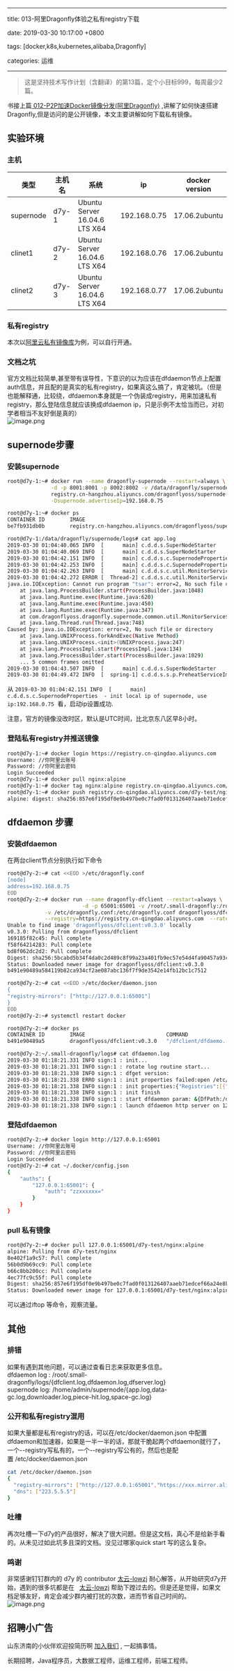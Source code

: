 
---

title: 013-阿里Dragonfly体验之私有registry下载

date: 2019-03-30 10:17:00 +0800

tags: [docker,k8s,kubernetes,alibaba,Dragonfly]

categories: 运维

---

> 这是坚持技术写作计划（含翻译）的第13篇，定个小目标999，每周最少2篇。


书接上篇[ 012-P2P加速Docker镜像分发(阿里Dragonfly)](https://juejin.im/post/5c98a8e9f265da60e346fe04) ,讲解了如何快速搭建Dragonfly,但是访问的是公开镜像，本文主要讲解如何下载私有镜像。

<!-- more -->

<a name="12267079"></a>
## 实验环境
<a name="65227369"></a>
### 主机
| 类型 | 主机名 | 系统 | ip | docker version |
| --- | --- | --- | --- | --- |
| supernode | d7y-1 | Ubuntu Server 16.04.6 LTS X64 | 192.168.0.75 | 17.06.2ubuntu |
| clinet1 | d7y-2 | Ubuntu Server 16.04.6 LTS X64 | 192.168.0.76 | 17.06.2ubuntu |
| clinet2 | d7y-3 | Ubuntu Server 16.04.6 LTS X64 | 192.168.0.77 | 17.06.2ubuntu |

<a name="592cc647"></a>
### 私有registry
本次以[阿里云私有镜像库](https://cr.console.aliyun.com/cn-qingdao/instances/repositories)为例，可以自行开通。

<a name="c40e1e5e"></a>
### 文档之坑
官方文档比较简单,甚至带有误导性，下意识的以为应该在dfdaemon节点上配置auth信息，并且配的是真实的私有registry，如果真这么搞了，肯定被坑。（但是也能解释通，比较绕，dfdaemon本身就是一个伪装成registry，用来加速私有registry，那么登陆信息就应该换成dfdaemon ip，只是示例不太恰当而已，对初学者相当不友好倒是真的）<br />![image.png](https://cdn.nlark.com/yuque/0/2019/png/226273/1553913213390-3865b763-e270-4d25-8043-d140efc5faeb.png#align=left&display=inline&height=546&name=image.png&originHeight=546&originWidth=922&size=67579&status=done&width=922)

<a name="494e38bf"></a>
## supernode步骤

<a name="71e91348"></a>
### 安装supernode
```bash
root@d7y-1:~# docker run --name dragonfly-supernode --restart=always \
              -d -p 8001:8001 -p 8002:8002 -v /data/dragonfly/supernode:/home/admin/supernode \
              registry.cn-hangzhou.aliyuncs.com/dragonflyoss/supernode:0.3.0 \
              -Dsupernode.advertiseIp=192.168.0.75

root@d7y-1:~# docker ps
CONTAINER ID        IMAGE                                                            COMMAND                  CREATED              STATUS              PORTS                              NAMES
be7fb931db0b        registry.cn-hangzhou.aliyuncs.com/dragonflyoss/supernode:0.3.0   "/bin/sh -c '/root..."   About a minute ago   Up About a minute   0.0.0.0:8001-8002->8001-8002/tcp   dragonfly-supernode

root@d7y-1:/data/dragonfly/supernode/logs# cat app.log 
2019-03-30 01:04:40.065 INFO  [      main] c.d.d.s.SuperNodeStarter       - Starting SuperNodeStarter on be7fb931db0b with PID 9 (/supernode.jar started by root in /)
2019-03-30 01:04:40.069 INFO  [      main] c.d.d.s.SuperNodeStarter       - No active profile set, falling back to default profiles: default
2019-03-30 01:04:42.151 INFO  [      main] c.d.d.s.c.SupernodeProperties  - init local ip of supernode, use ip:192.168.0.75
2019-03-30 01:04:42.253 INFO  [      main] c.d.d.s.c.SupernodeProperties  - cluster members: [{"downloadPort":8001,"ip":"localhost","registerPort":8002}]
2019-03-30 01:04:42.263 INFO  [      main] c.d.d.s.c.util.MonitorService  - available processors count is 4
2019-03-30 01:04:42.272 ERROR [  Thread-2] c.d.d.s.c.util.MonitorService  - process fields:null error
java.io.IOException: Cannot run program "tsar": error=2, No such file or directory
	at java.lang.ProcessBuilder.start(ProcessBuilder.java:1048)
	at java.lang.Runtime.exec(Runtime.java:620)
	at java.lang.Runtime.exec(Runtime.java:450)
	at java.lang.Runtime.exec(Runtime.java:347)
	at com.dragonflyoss.dragonfly.supernode.common.util.MonitorService$1.run(MonitorService.java:56)
	at java.lang.Thread.run(Thread.java:748)
Caused by: java.io.IOException: error=2, No such file or directory
	at java.lang.UNIXProcess.forkAndExec(Native Method)
	at java.lang.UNIXProcess.<init>(UNIXProcess.java:247)
	at java.lang.ProcessImpl.start(ProcessImpl.java:134)
	at java.lang.ProcessBuilder.start(ProcessBuilder.java:1029)
	... 5 common frames omitted
2019-03-30 01:04:43.507 INFO  [      main] c.d.d.s.SuperNodeStarter       - Started SuperNodeStarter in 3.906 seconds (JVM running for 4.59)
2019-03-30 01:04:49.472 INFO  [  spring-1] c.d.d.s.s.p.PreheatServiceImpl - deleteExpiresPreheatTask, count:0
```

从 `2019-03-30 01:04:42.151 INFO  [      main] c.d.d.s.c.SupernodeProperties  - init local ip of supernode, use ip:192.168.0.75`  看，启动ip设置成功.

注意，官方的镜像没改时区，默认是UTC时间，比北京东八区早8小时。

<a name="2537d15e"></a>
### 登陆私有registry并推送镜像
```bash
root@d7y-1:~# docker login https://registry.cn-qingdao.aliyuncs.com 
Username: //你阿里云账号
Password: //你阿里云密码
Login Succeeded
root@d7y-1:~# docker pull nginx:alpine
root@d7y-1:~# docker tag nginx:alpine registry.cn-qingdao.aliyuncs.com/d7y-test/nginx:alpine
root@d7y-1:~# docker push registry.cn-qingdao.aliyuncs.com/d7y-test/nginx:alpine
alpine: digest: sha256:857e6f195df0e9b497be0c7fad0f013126407aaeb71edcef66a24e8b990d94b3 size: 1153
```

<a name="5b37fed5"></a>
## dfdaemon 步骤
<a name="fe0b02fa"></a>
### 安装dfdaemon
在两台client节点分别执行如下命令
```bash
root@d7y-2:~# cat <<EOD >/etc/dragonfly.conf
[node]
address=192.168.0.75
EOD
root@d7y-2:~# docker run --name dragonfly-dfclient --restart=always \
						-d -p 65001:65001 -v /root/.small-dragonfly:/root/.small-dragonfly \
            -v /etc/dragonfly.conf:/etc/dragonfly.conf dragonflyoss/dfclient:v0.3.0 \
            --registry=https://registry.cn-qingdao.aliyuncs.com  --ratelimit 100M
Unable to find image 'dragonflyoss/dfclient:v0.3.0' locally
v0.3.0: Pulling from dragonflyoss/dfclient
169185f82c45: Pull complete 
f58f64214283: Pull complete 
bd8f062dc2d2: Pull complete 
Digest: sha256:5bcabd5b34f4da0c2d489c8f99a23a401fb9ec57e54d4fa90457a93c5a85371f
Status: Downloaded newer image for dragonflyoss/dfclient:v0.3.0
b491e90489a584119b82ca934cf2ae087abc136f7f9de3542e14fb12bc1c7512

root@d7y-2:~# cat <<EOD >/etc/docker/daemon.json
{
"registry-mirrors": ["http://127.0.0.1:65001"]
}
EOD
root@d7y-2:~# systemctl restart docker 

root@d7y-2:~# docker ps
CONTAINER ID        IMAGE                          COMMAND                  CREATED             STATUS              PORTS                      NAMES
b491e90489a5        dragonflyoss/dfclient:v0.3.0   "/dfclient/dfdaemo..."   28 seconds ago      Up 4 seconds        0.0.0.0:65001->65001/tcp   dragonfly-dfclient

root@d7y-2:~/.small-dragonfly/logs# cat dfdaemon.log
2019-03-30 01:18:21.331 INFO sign:1 : init...
2019-03-30 01:18:21.331 INFO sign:1 : rotate log routine start...
2019-03-30 01:18:21.338 INFO sign:1 : dfget version:
2019-03-30 01:18:21.338 ERRO sign:1 : init properties failed:open /etc/dragonfly/dfdaemon.yml: no such file or directory
2019-03-30 01:18:21.338 INFO sign:1 : init properties:{"Registries":[{"Schema":"https","Host":"registry.cn-qingdao.aliyuncs.com","Certs":null,"Regx":"(^localhost$)|(^127.0.0.1$)|(^127.0.0.1$)"}]}
2019-03-30 01:18:21.338 INFO sign:1 : init finish
2019-03-30 01:18:21.338 INFO sign:1 : start dfdaemon param: &{DfPath:/dfclient/dfget DFRepo:/root/.small-dragonfly/dfdaemon/data/ RateLimit:100M CallSystem:com_ops_dragonfly URLFilter:Signature&Expires&OSSAccessKeyId Notbs:true MaxProcs:4 Version:false Verbose:false HostIP:127.0.0.1 Port:65001 Registry:https://registry.cn-qingdao.aliyuncs.com DownRule: CertFile: KeyFile: TrustHosts:[] ConfigPath:/etc/dragonfly/dfdaemon.yml}
2019-03-30 01:18:21.338 INFO sign:1 : launch dfdaemon http server on 127.0.0.1:65001
```

<a name="414f9e5b"></a>
### 登陆dfdaemon

```bash
root@d7y-2:~# docker login http://127.0.0.1:65001
Username: //你阿里云账号
Password: //你阿里云密码
Login Succeeded
root@d7y-2:~# cat ~/.docker/config.json 
{
	"auths": {
		"127.0.0.1:65001": {
			"auth": "zzxxxxxx="
		}
	}
}

```

<a name="c6e04966"></a>
### pull 私有镜像

```bash
root@d7y-2:~# docker pull 127.0.0.1:65001/d7y-test/nginx:alpine
alpine: Pulling from d7y-test/nginx
8e402f1a9c57: Pull complete 
56b0d9b69cc9: Pull complete 
b66c8bb200cc: Pull complete 
4ec77fc9c55f: Pull complete 
Digest: sha256:857e6f195df0e9b497be0c7fad0f013126407aaeb71edcef66a24e8b990d94b3
Status: Downloaded newer image for 127.0.0.1:65001/d7y-test/nginx:alpine
```

可以通过iftop 等命令，观察流量。


<a name="0d98c747"></a>
## 其他
<a name="21b8fa6d"></a>
### 排错
如果有遇到其他问题，可以通过查看日志来获取更多信息。<br />dfdaemon log : /root/.small-dragonfly/logs/{dfclient.log,dfdaemon.log,dfserver.log}<br />supernode log: /home/admin/supernode/{app.log,data-gc.log,downloader.log,piece-hit.log,space-gc.log}

<a name="269346af"></a>
### 公开和私有registry混用
如果大量都是私有registry的话，可以在/etc/docker/daemon.json 中配置dfdaemon和加速器，如果是一半一半的话，那就干脆起两个dfdaemon就行了，一个--registry写私有的，一个--registry写公有的，然后也是配置 /etc/docker/daemon.json

```bash
cat /etc/docker/daemon.json 
{
  "registry-mirrors": ["http://127.0.0.1:65001","https://xxx.mirror.aliyuncs.com"],
  "dns": ["223.5.5.5"]
}
```

<a name="1075cc79"></a>
### 吐槽
再次吐槽一下d7y的产品很好，解决了很大问题。但是这文档，真心不是给新手看的。从未见过如此坑多且深的文档。没见过哪家quick start 写的这么复杂。

<a name="5eff9f05"></a>
### 鸣谢
非常感谢钉钉群内的 d7y 的 contributor [太云-lowzj](https://github.com/lowzj) 耐心解答，从开始研究d7y开始，遇到的很多坑都是在   [太云-lowzj](https://github.com/lowzj) 帮助下蹚过去的。但是还是觉得，如果文档足够友好，肯定会减少群内被打扰的次数，进而节省自己时间的。<br />
![image.png](https://cdn.nlark.com/yuque/0/2019/png/226273/1553916020142-2062e206-a3e6-4df0-bb28-1b20632751a7.png#align=left&display=inline&height=153&name=image.png&originHeight=153&originWidth=436&size=12860&status=done&width=436)

<a name="fb674066"></a>
## 招聘小广告

山东济南的小伙伴欢迎投简历啊 [加入我们](https://www.shunnengnet.com/index.php/Home/Contact/join.html) , 一起搞事情。

长期招聘，Java程序员，大数据工程师，运维工程师，前端工程师。



